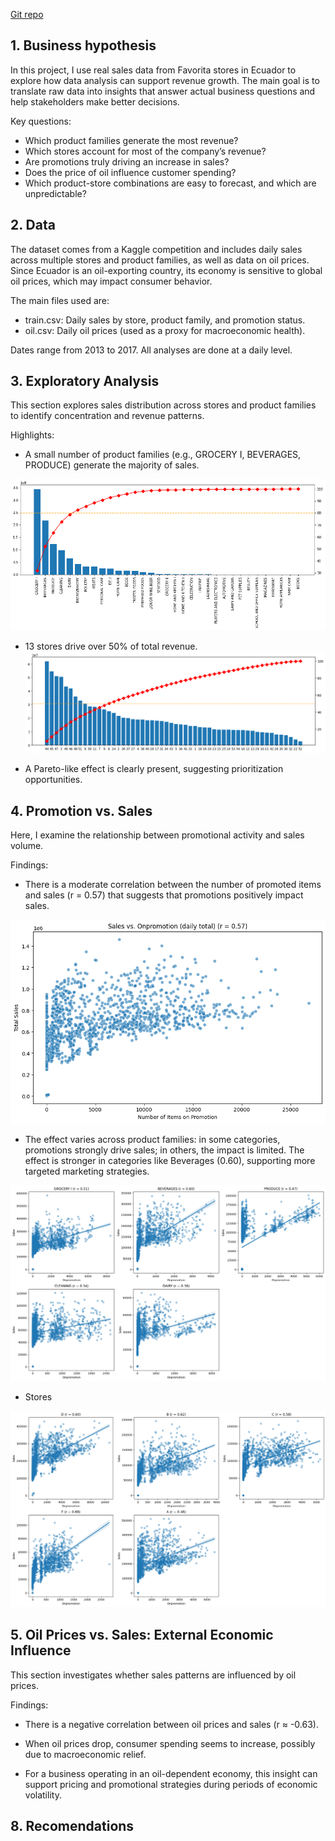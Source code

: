 [Git repo](https://github.com/anpac20/sales_descriptive_analaysis)

## 1. Business hypothesis
In this project, I use real sales data from Favorita stores in Ecuador to explore how data analysis can support revenue growth. The main goal is to translate raw data into insights that answer actual business questions and help stakeholders make better decisions.

Key questions:

- Which product families generate the most revenue?
- Which stores account for most of the company’s revenue?
- Are promotions truly driving an increase in sales?
- Does the price of oil influence customer spending?
- Which product-store combinations are easy to forecast, and which are unpredictable?


## 2. Data
The dataset comes from a Kaggle competition and includes daily sales across multiple stores and product families, as well as data on oil prices. Since Ecuador is an oil-exporting country, its economy is sensitive to global oil prices, which may impact consumer behavior.

The main files used are:

- train.csv: Daily sales by store, product family, and promotion status.
- oil.csv: Daily oil prices (used as a proxy for macroeconomic health).

Dates range from 2013 to 2017. All analyses are done at a daily level.

## 3. Exploratory Analysis
This section explores sales distribution across stores and product families to identify concentration and revenue patterns.

Highlights:

- A small number of product families (e.g., GROCERY I, BEVERAGES, PRODUCE) generate the majority of sales.

![pareto-families](images/pareto-families.png)

- 13 stores drive over 50% of total revenue.
![pareto-stores](images/pareto-stores.png)


- A Pareto-like effect is clearly present, suggesting prioritization opportunities.


## 4. Promotion vs. Sales
Here, I examine the relationship between promotional activity and sales volume.

Findings:

- There is a moderate correlation between the number of promoted items and sales (r = 0.57) that suggests that promotions positively impact sales. 

![corr-total](images/corr-total.png)

- The effect varies across product families: in some categories, promotions strongly drive sales; in others, the impact is limited. The effect is stronger in categories like Beverages (0.60), supporting more targeted marketing strategies.

![corr-family](images/corr-family.png)

- Stores

![corr-store](images/corr-store.png)



## 5. Oil Prices vs. Sales: External Economic Influence
This section investigates whether sales patterns are influenced by oil prices.

Findings:

- There is a negative correlation between oil prices and sales (r ≈ -0.63).

- When oil prices drop, consumer spending seems to increase, possibly due to macroeconomic relief.

- For a business operating in an oil-dependent economy, this insight can support pricing and promotional strategies during periods of economic volatility.


## 8. Recomendations



